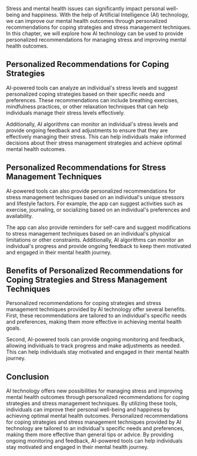 
Stress and mental health issues can significantly impact personal well-being and happiness. With the help of Artificial Intelligence (AI) technology, we can improve our mental health outcomes through personalized recommendations for coping strategies and stress management techniques. In this chapter, we will explore how AI technology can be used to provide personalized recommendations for managing stress and improving mental health outcomes.

Personalized Recommendations for Coping Strategies
--------------------------------------------------

AI-powered tools can analyze an individual's stress levels and suggest personalized coping strategies based on their specific needs and preferences. These recommendations can include breathing exercises, mindfulness practices, or other relaxation techniques that can help individuals manage their stress levels effectively.

Additionally, AI algorithms can monitor an individual's stress levels and provide ongoing feedback and adjustments to ensure that they are effectively managing their stress. This can help individuals make informed decisions about their stress management strategies and achieve optimal mental health outcomes.

Personalized Recommendations for Stress Management Techniques
-------------------------------------------------------------

AI-powered tools can also provide personalized recommendations for stress management techniques based on an individual's unique stressors and lifestyle factors. For example, the app can suggest activities such as exercise, journaling, or socializing based on an individual's preferences and availability.

The app can also provide reminders for self-care and suggest modifications to stress management techniques based on an individual's physical limitations or other constraints. Additionally, AI algorithms can monitor an individual's progress and provide ongoing feedback to keep them motivated and engaged in their mental health journey.

Benefits of Personalized Recommendations for Coping Strategies and Stress Management Techniques
-----------------------------------------------------------------------------------------------

Personalized recommendations for coping strategies and stress management techniques provided by AI technology offer several benefits. First, these recommendations are tailored to an individual's specific needs and preferences, making them more effective in achieving mental health goals.

Second, AI-powered tools can provide ongoing monitoring and feedback, allowing individuals to track progress and make adjustments as needed. This can help individuals stay motivated and engaged in their mental health journey.

Conclusion
----------

AI technology offers new possibilities for managing stress and improving mental health outcomes through personalized recommendations for coping strategies and stress management techniques. By utilizing these tools, individuals can improve their personal well-being and happiness by achieving optimal mental health outcomes. Personalized recommendations for coping strategies and stress management techniques provided by AI technology are tailored to an individual's specific needs and preferences, making them more effective than general tips or advice. By providing ongoing monitoring and feedback, AI-powered tools can help individuals stay motivated and engaged in their mental health journey.
